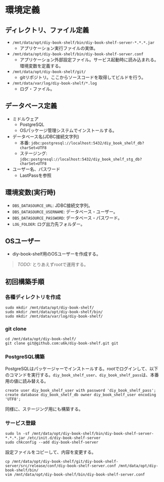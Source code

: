 # 環境定義

## ディレクトリ、ファイル定義

* `/mnt/data/opt/diy-book-shelf/bin/diy-book-shelf-server-*.*.*.jar`
    * アプリケーション実行ファイルの実体。
* `/mnt/data/opt/diy-book-shelf/bin/diy-book-shelf-server.conf`
    * アプリケーション外部設定ファイル。サービス起動時に読み込まれる。環境変数を定義する。
* `/mnt/data/opt/diy-book-shelf/git/`
    * gitリポジトリ。ここからソースコードを取得してビルドを行う。
* `/mnt/data/var/log/diy-book-shelf/*.log`
    * ログ・ファイル。

## データベース定義

* ミドルウェア
    * PostgreSQL
    * OSパッケージ管理システムでインストールする。
* データベース名(JDBC接続文字列)
    * 本番: `jdbc:postgresql://localhost:5432/diy_book_shelf_db?charSet=UTF8`
    * ステージング: `jdbc:postgresql://localhost:5432/diy_book_shelf_stg_db?charSet=UTF8`
* ユーザー名、パスワード
    * LastPassを参照

## 環境変数(実行時)

* `DBS_DATASOURCE_URL`: JDBC接続文字列。
* `DBS_DATASOURCE_USERNAME`: データベース・ユーザー。
* `DBS_DATASOURCE_PASSWORD`: データベース・パスワード。
* `LOG_FOLDER`: ログ出力先フォルダー。

## OSユーザー

* diy-book-shelf用のOSユーザーを作成する。

> *TODO:* とりあえずrootで運用する。

## 初回構築手順

### 各種ディレクトリを作成

```
sudo mkdir /mnt/data/opt/diy-book-shelf/
sudo mkdir /mnt/data/opt/diy-book-shelf/bin/
sudo mkdir /mnt/data/var/log/diy-book-shelf/
```

### git clone

```
cd /mnt/data/opt/diy-book-shelf/
git clone git@github.com:u6k/diy-book-shelf.git git
```

### PostgreSQL構築

PostgreSQLはパッケージャーでインストールする。rootでログインして、以下のコマンドを実行する。`diy_book_shelf_user`、`diy_book_shelf_pass`は、本番用の値に読み替える。

```
create user diy_book_shelf_user with password 'diy_book_shelf_pass';
create database diy_book_shelf_db owner diy_book_shelf_user encoding 'UTF8';
```

同様に、ステージング用にも構築する。

### サービス登録

```
sudo ln -sf /mnt/data/opt/diy-book-shelf/bin/diy-book-shelf-server-*.*.*.jar /etc/init.d/diy-book-shelf-server
sudo chkconfig --add diy-book-shelf-server
```

設定ファイルをコピーして、内容を変更する。

```
cp /mnt/data/opt/diy-book-shelf/git/diy-book-shelf-server/src/release/conf/diy-book-shelf-server.conf /mnt/data/opt/diy-book-shelf/bin/
vim /mnt/data/opt/diy-book-shelf/bin/diy-book-shelf-server.conf
```
